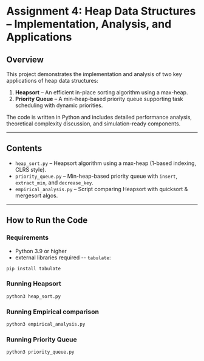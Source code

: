 # Assignment 4: Heap Data Structures – Implementation, Analysis, and Applications

## Overview

This project demonstrates the implementation and analysis of two key applications of heap data structures:

1. **Heapsort** – An efficient in-place sorting algorithm using a max-heap.
2. **Priority Queue** – A min-heap-based priority queue supporting task scheduling with dynamic priorities.

The code is written in Python and includes detailed performance analysis, theoretical complexity discussion, and simulation-ready components.

---

## Contents

- `heap_sort.py` – Heapsort algorithm using a max-heap (1-based indexing, CLRS style).
- `priority_queue.py` – Min-heap-based priority queue with `insert`, `extract_min`, and `decrease_key`.
- `empirical_analysis.py` – Script comparing Heapsort with quicksort & mergesort algos.

---

## How to Run the Code

### Requirements
- Python 3.9 or higher
- external libraries required -- `tabulate`:
```
pip install tabulate
```

### Running Heapsort
```
python3 heap_sort.py
```

### Running Empirical comparison
```
python3 empirical_analysis.py
```

### Running Priority Queue
```
python3 priority_queue.py
```

